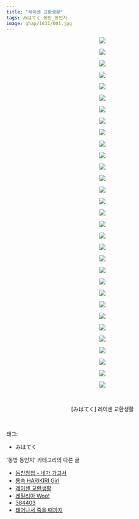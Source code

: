 ```yaml
---
title: "레이센 교환생활"
tags: みはてく 동방_동인지
image: ghap/1631/001.jpg
---
```

<div class="article">
<p style="text-align: center; clear: none; float: none;"><img src="{{ site.nasurl }}/ghap/1631/001.jpg"/></p>
<p style="text-align: center; clear: none; float: none;"><img src="{{ site.nasurl }}/ghap/1631/002.jpg"/></p>
<p style="text-align: center; clear: none; float: none;"><img src="{{ site.nasurl }}/ghap/1631/003.jpg"/></p>
<p style="text-align: center; clear: none; float: none;"><img src="{{ site.nasurl }}/ghap/1631/004.jpg"/></p>
<p style="text-align: center; clear: none; float: none;"><img src="{{ site.nasurl }}/ghap/1631/005.jpg"/></p>
<p style="text-align: center; clear: none; float: none;"><img src="{{ site.nasurl }}/ghap/1631/006.jpg"/></p>
<p style="text-align: center; clear: none; float: none;"><img src="{{ site.nasurl }}/ghap/1631/007.jpg"/></p>
<p style="text-align: center; clear: none; float: none;"><img src="{{ site.nasurl }}/ghap/1631/008.jpg"/></p>
<p style="text-align: center; clear: none; float: none;"><img src="{{ site.nasurl }}/ghap/1631/009.jpg"/></p>
<p style="text-align: center; clear: none; float: none;"><img src="{{ site.nasurl }}/ghap/1631/010.jpg"/></p>
<p style="text-align: center; clear: none; float: none;"><img src="{{ site.nasurl }}/ghap/1631/011.jpg"/></p>
<p style="text-align: center; clear: none; float: none;"><img src="{{ site.nasurl }}/ghap/1631/012.jpg"/></p>
<p style="text-align: center; clear: none; float: none;"><img src="{{ site.nasurl }}/ghap/1631/013.jpg"/></p>
<p style="text-align: center; clear: none; float: none;"><img src="{{ site.nasurl }}/ghap/1631/014.jpg"/></p>
<p style="text-align: center; clear: none; float: none;"><img src="{{ site.nasurl }}/ghap/1631/015.jpg"/></p>
<p style="text-align: center; clear: none; float: none;"><img src="{{ site.nasurl }}/ghap/1631/016.jpg"/></p>
<p style="text-align: center; clear: none; float: none;"><img src="{{ site.nasurl }}/ghap/1631/017.jpg"/></p>
<p style="text-align: center; clear: none; float: none;"><img src="{{ site.nasurl }}/ghap/1631/018.jpg"/></p>
<p style="text-align: center; clear: none; float: none;"><img src="{{ site.nasurl }}/ghap/1631/019.jpg"/></p>
<p style="text-align: center; clear: none; float: none;"><img src="{{ site.nasurl }}/ghap/1631/020.jpg"/></p>
<p style="text-align: center; clear: none; float: none;"><img src="{{ site.nasurl }}/ghap/1631/021.jpg"/></p>
<p style="text-align: center; clear: none; float: none;"><img src="{{ site.nasurl }}/ghap/1631/022.jpg"/></p>
<p style="text-align: center; clear: none; float: none;"><img src="{{ site.nasurl }}/ghap/1631/023.jpg"/></p>
<p style="text-align: center; clear: none; float: none;"><img src="{{ site.nasurl }}/ghap/1631/024.jpg"/></p>
<p style="text-align: center; clear: none; float: none;"><img src="{{ site.nasurl }}/ghap/1631/025.jpg"/></p>
<p style="text-align: center; clear: none; float: none;"><img src="{{ site.nasurl }}/ghap/1631/026.jpg"/></p>
<p style="text-align: center; clear: none; float: none;"><img src="{{ site.nasurl }}/ghap/1631/027.jpg"/></p>
<p style="text-align: center; clear: none; float: none;"><img src="{{ site.nasurl }}/ghap/1631/028.jpg"/></p>
<p style="text-align: center; clear: none; float: none;"><img src="{{ site.nasurl }}/ghap/1631/029.jpg"/></p>
<p style="text-align: center; clear: none; float: none;"><img src="{{ site.nasurl }}/ghap/1631/030.jpg"/></p>
<p style="text-align: center; clear: none; float: none;"><img src="{{ site.nasurl }}/ghap/1631/031.jpg"/></p>
<p style="text-align: center; clear: none; float: none;"><br/></p>
<p style="text-align: center; clear: none; float: none;">[みはてく] 레이센 교환생활</p>
<p><br/></p>
</div><div class="tagTrail">
<p>태그: </p>
<ul>
<li>みはてく</li>
</ul>
</div><div class="another">
<p>'동방 동인지' 카테고리의 다른 글</p>
<ul>
<li><a href="/2016-08-16-ghap_1633">동방청첩 - 네가 가고서</a></li>
<li><a href="/2016-08-16-ghap_1632">묭속 HARIKIRI Girl</a></li>
<li><a href="/2016-08-16-ghap_1631">레이센 교환생활</a></li>
<li><a href="/2016-08-16-ghap_1630">레밀리아 Woo!</a></li>
<li><a href="/2016-08-16-ghap_1629">384403</a></li>
<li><a href="/2016-08-16-ghap_1628">태어나서 죽을 때까지</a></li>
</ul>
</div><div class="cb_module cb_fluid">
<div class="cb_wrt cb_profile">
</div><!-- commentList close -->
</div>